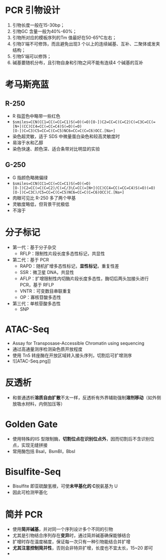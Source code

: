 # PCR 引物设计
1. 引物长度一般在15-30bp；
2. 引物GC 含量一般为40%-60%；
3. 引物所对应的模板序列的Tm 值最好在50-65℃左右；
4. 引物3’端不可修饰，而且避免出现3 个以上的连续碱基、互补、二聚体或发夹结构；
5. 引物5’端可以修饰；
6. 碱基要随机分布，且引物自身和引物之间不能有连续4 个碱基的互补
# 考马斯亮蓝
## R-250
- R 指蓝色中略带一些红色
- `$smiles=CCN(CC1=CC(=CC=C1)S(=O)(=O)[O-])C2=CC=C(C=C2)C(=C3C=CC(=[N+](CC)CC4=CC(=CC=C4)S(=O)(=O)[O-])C=C3)C5=CC=C(C=C5)NC6=CC=C(C=C6)OCC.[Na+]`
- 染色超灵敏，适于 SDS 中微量蛋白染色和较高灵敏度时
- 易溶于水和乙醇
- 染色快速、颜色深、适合条带对比明显的实验
## G-250
- G 指颜色略微偏绿
- `$smiles=CCN(CC1=CC(=CC=C1)S(=O)(=O)[O-])C2=CC(=C(C=C2)/C(=C/3\C=CC(=[N+](CC)CC4=CC(=CC=C4)S(=O)(=O)[O-])C=C3C)/C5=CC=C(C=C5)NC6=CC=C(C=C6)OCC)C.[Na+]`
- 肉眼可见比 R-250 多了两个甲基
- 灵敏度略低，但背景干扰极低
- 不溶于
# 分子标记
- 第一代：基于分子杂交
	- RFLP：限制性片段长度多态性标记，共显性
- 第二代：基于 PCR
	- RAPD：随机扩增多态性标记，**显性标记**，重复性差
	- SSR：微卫星 DNA，共显性
	- AFLP：扩增限制性内切酶片段长度多态性，酶切后两头加接头进行 PCR，基于 RFLP
	- VNTR：可变数目串联重复
	- OP：寡核苷酸多态性
- 第三代：单核苷酸多态性
	- SNP
# ATAC-Seq
- Assay for Transposase-Accessible Chromatin using sequencing
- 通过高通量测序检测染色质开放程度
- 使用 Tn5 转座酶在开放区域转入接头序列，切割后可扩增测序
- ![[ATAC-Seq.png]]
# 反透析
- 和普通透析**溶质自由扩散**不太一样，反透析有外界辅助强制**溶剂移动**（如外侧放吸水材料，内侧加压等）
# Golden Gate
- 使用特殊的ⅡS 型限制酶，**切割位点在识别位点外**，因而切割后不含识别位点，实现无缝拼接
- 常用酶包括 BsaⅠ，BsmBⅠ，BbsⅠ
# Bisulfite-Seq
- Bisulfite 即亚硫酸氢根，可使**未甲基化的 C**脱氨基为 U
- 因此可检测甲基化
# 简并 PCR
- 使用**简并碱基**，并对同一个序列设计多个不同的引物
- 尤其是引物结合序列存在**变异**时，通过简并碱基确保能够结合
- 扩增时存在温度梯度，保证每一次只有一种引物能结合并扩增
- **尤其注意控制简并性**，否则会非特异扩增，长度也不宜太长，15~20 即可
- 